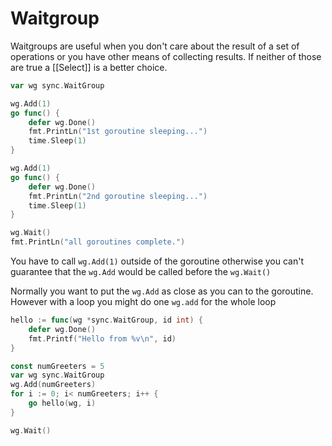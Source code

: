 # Waitgroup
Waitgroups are useful when you don't care about the result of a set of operations or you have other means of collecting results. If neither of those are true a [[Select]] is a better choice.
```go
var wg sync.WaitGroup

wg.Add(1)
go func() {
	defer wg.Done()
	fmt.PrintLn("1st goroutine sleeping...")
	time.Sleep(1)
}

wg.Add(1)
go func() {
	defer wg.Done()
	fmt.PrintLn("2nd goroutine sleeping...")
	time.Sleep(1)
}

wg.Wait()
fmt.PrintLn("all goroutines complete.")
```
You have to call `wg.Add(1)` outside of the goroutine otherwise you can't guarantee that the `wg.Add` would be called before the `wg.Wait()`

Normally you want to put the `wg.Add` as close as you can to the goroutine. However with a loop you might do one `wg.add`  for the whole loop
```go
hello := func(wg *sync.WaitGroup, id int) {
	defer wg.Done()
	fmt.Printf("Hello from %v\n", id)
}

const numGreeters = 5
var wg sync.WaitGroup
wg.Add(numGreeters)
for i := 0; i< numGreeters; i++ {
	go hello(wg, i)
}

wg.Wait()
```
